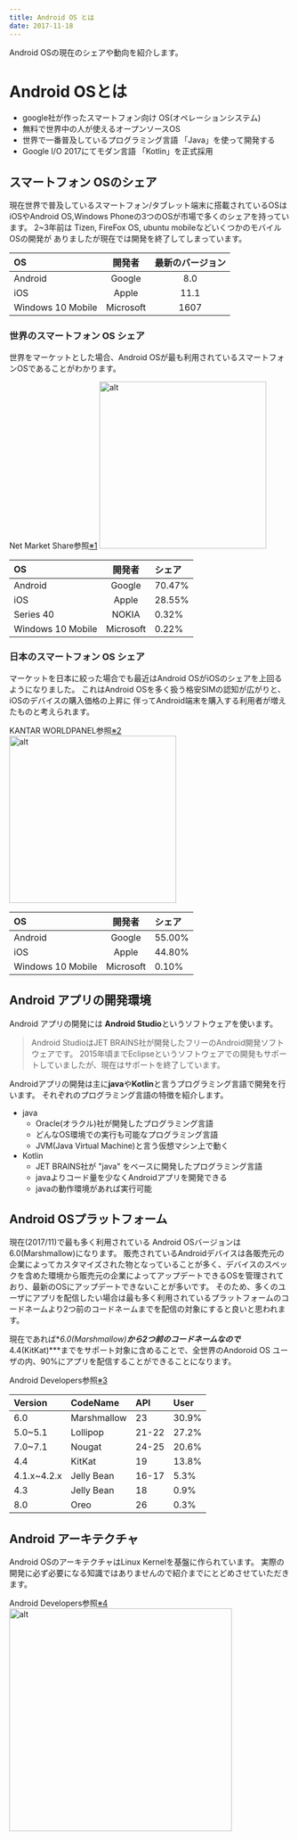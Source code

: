 ```yaml
---
title: Android OS とは
date: 2017-11-18
---
```

Android OSの現在のシェアや動向を紹介します。

<!-- toc -->

# Android OSとは

* google社が作ったスマートフォン向け OS(オペレーションシステム)
* 無料で世界中の人が使えるオープンソースOS
* 世界で一番普及しているプログラミング言語 「Java」を使って開発する
* Google I/O 2017にてモダン言語 「Kotlin」を正式採用

## スマートフォン OSのシェア

現在世界で普及しているスマートフォン/タブレット端末に搭載されているOSは
iOSやAndroid OS,Windows Phoneの3つのOSが市場で多くのシェアを持っています。
2~3年前は Tizen, FireFox OS, ubuntu mobileなどいくつかのモバイルOSの開発が
ありましたが現在では開発を終了してしまっています。

|OS               |開発者       |最新のバージョン|
|:----------------|:----------:|:------------:|
|Android          |Google      |8.0           |
|iOS              |Apple       |11.1          |
|Windows 10 Mobile|Microsoft   |1607          |


### 世界のスマートフォン OS シェア
世界をマーケットとした場合、Android OSが最も利用されているスマートフォンOSであることがわかります。

Net Market Share参照[※1]
<img src="WorldShare.png" alt="alt" title="Mobile Share in World" width="300">

|OS               |開発者       |シェア         |
|:----------------|:----------:|:-------------|
|Android          |Google      |70.47%        |
|iOS              |Apple       |28.55%        |
|Series 40        |NOKIA       |0.32%         |
|Windows 10 Mobile|Microsoft   |0.22%         |

### 日本のスマートフォン OS シェア
マーケットを日本に絞った場合でも最近はAndroid OSがiOSのシェアを上回るようになりました。
これはAndroid OSを多く扱う格安SIMの認知が広がりと、iOSのデバイスの購入価格の上昇に
伴ってAndroid端末を購入する利用者が増えたものと考えられます。

KANTAR WORLDPANEL参照[※2]
<img src="JapanShare.png" alt="alt" title="Mobile Share in Japan" width="300">

|OS               |開発者       |シェア         |
|:----------------|:----------:|:-------------|
|Android          |Google      |55.00%        |
|iOS              |Apple       |44.80%        |
|Windows 10 Mobile|Microsoft   |0.10%         |

## Android アプリの開発環境

Android アプリの開発には **Android Studio**というソフトウェアを使います。
> Android StudioはJET BRAINS社が開発したフリーのAndroid開発ソフトウェアです。
> 2015年頃までEclipseというソフトウェアでの開発もサポートしていましたが、現在はサポートを終了しています。

Androidアプリの開発は主に**java**や**Kotlin**と言うプログラミング言語で開発を行います。
それぞれのプログラミング言語の特徴を紹介します。

* java
	* Oracle(オラクル)社が開発したプログラミング言語
	* どんなOS環境での実行も可能なプログラミング言語
	* JVM(Java Virtual Machine)と言う仮想マシン上で動く
* Kotlin
	* JET BRAINS社が "java" をベースに開発したプログラミング言語
	* javaよりコード量を少なくAndroidアプリを開発できる
	* javaの動作環境があれば実行可能

## Android OSプラットフォーム

現在(2017/11)で最も多く利用されている Android OSバージョンは6.0(Marshmallow)になります。
販売されているAndroidデバイスは各販売元の企業によってカスタマイズされた物となっていることが多く、デバイスのスペックを含めた環境から販売元の企業によってアップデートできるOSを管理されており、最新のOSにアップデートできないことが多いです。
そのため、多くのユーザにアプリを配信したい場合は最も多く利用されているプラットフォームのコードネームより2つ前のコードネームまでを配信の対象にすると良いと思われます。

現在であれば**6.0(Marshmallow)**から2つ前のコードネームなので***4.4(KitKat)***までをサポート対象に含めることで、全世界のAndoroid OS ユーザの内、90%にアプリを配信することができることになります。

Android Developers参照[※3]

|Version    |CodeName    |API  |User     |
|:----------|:-----------|:----|:--------|
|6.0        |Marshmallow |23   |30.9%    |
|5.0~5.1    |Lollipop    |21-22|27.2%    |
|7.0~7.1    |Nougat      |24-25|20.6%    |
|4.4        |KitKat      |19   |13.8%    |
|4.1.x~4.2.x|Jelly Bean  |16-17|5.3%     |
|4.3        |Jelly Bean  |18   |0.9%     |
|8.0        |Oreo        |26   |0.3%     |


## Android アーキテクチャ

Android OSのアーキテクチャはLinux Kernelを基盤に作られています。
実際の開発に必ず必要になる知識ではありませんので紹介までにとどめさせていただきます。

Android Developers参照[※4]
<img src="https://developer.android.com/guide/platform/images/android-stack_2x.png?hl=ja" alt="alt" title="Architecture" width="400">

[※1]: https://netmarketshare.com/
[※2]: https://www.kantarworldpanel.com/global/smartphone-os-market-share
[※3]: https://developer.android.com/about/dashboards/index.html#Platform
[※4]: https://developer.android.com/guide/platform/index.html?hl=ja#system-apps
